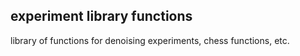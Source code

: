 ## experiment library functions
library of functions for denoising experiments, chess functions, etc.